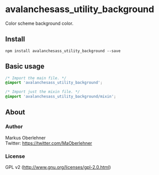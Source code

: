# avalanchesass_utility_background
Color scheme background color.

## Install
```
npm install avalanchesass_utility_background --save
```

## Basic usage
```css
/* Import the main file. */
@import 'avalanchesass_utility_background';

/* Import just the mixin file. */
@import 'avalanchesass_utility_background/mixin';
```

## About
### Author
Markus Oberlehner  
Twitter: https://twitter.com/MaOberlehner

### License
GPL v2 (http://www.gnu.org/licenses/gpl-2.0.html)
